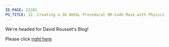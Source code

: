 ```yaml
---
ID_PAGE: 22281
PG_TITLE: 12. Creating a 3D WebGL Procedural QR-Code Maze with Physics
---
```

We're headed for David Rousset's Blog!

Please click [right here](http://blogs.msdn.com/b/davrous/archive/2014/02/19/coding4fun-tutorial-creating-a-3d-webgl-procedural-qrcode-maze-with-babylon-js.aspx)
